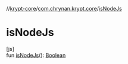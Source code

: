 //[krypt-core](../../index.md)/[com.chrynan.krypt.core](index.md)/[isNodeJs](is-node-js.md)

# isNodeJs

[js]\
fun [isNodeJs](is-node-js.md)(): [Boolean](https://kotlinlang.org/api/latest/jvm/stdlib/kotlin/-boolean/index.html)
